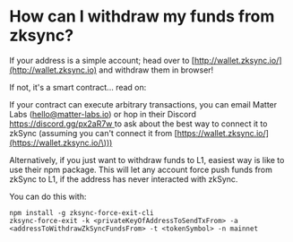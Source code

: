 # How can I withdraw my funds from zksync?

If your address is a simple account; head over to [http://wallet.zksync.io/](http://wallet.zksync.io) and withdraw them in browser!

If not, it's a smart contract... read on:

If your contract can execute arbitrary transactions, you can email Matter Labs (hello@matter-labs.io) or hop in their Discord [https://discord.gg/px2aR7w ](https://discord.gg/px2aR7w)to ask about the best way to connect it to zkSync (assuming you can't connect it from [https://wallet.zksync.io/](https://wallet.zksync.io/\)))

Alternatively, if you just want to withdraw funds to L1, easiest way is like to use their npm package. This will let any account force push funds from zkSync to L1, if the address has never interacted with zkSync.

You can do this with:

```
npm install -g zksync-force-exit-cli
zksync-force-exit -k <privateKeyOfAddressToSendTxFrom> -a 
<addressToWithdrawZkSyncFundsFrom> -t <tokenSymbol> -n mainnet
```
